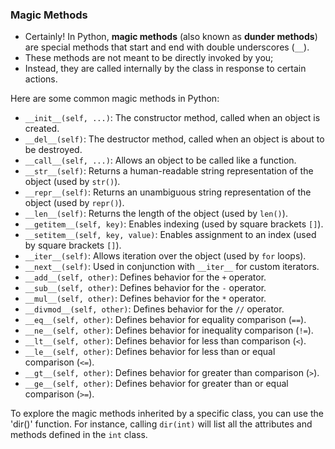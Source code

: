 ### Magic Methods
* Certainly! In Python, **magic methods** (also known as **dunder methods**) are special methods that start and end with double underscores (`__`).
* These methods are not meant to be directly invoked by you; 
* Instead, they are called internally by the class in response to certain actions. 

Here are some common magic methods in Python:

* `__init__(self, ...)`: The constructor method, called when an object is created.
* `__del__(self)`: The destructor method, called when an object is about to be destroyed.
* `__call__(self, ...)`: Allows an object to be called like a function.
* `__str__(self)`: Returns a human-readable string representation of the object (used by `str()`).
* `__repr__(self)`: Returns an unambiguous string representation of the object (used by `repr()`).
* `__len__(self)`: Returns the length of the object (used by `len()`).
* `__getitem__(self, key)`: Enables indexing (used by square brackets `[]`).
* `__setitem__(self, key, value)`: Enables assignment to an index (used by square brackets `[]`).
* `__iter__(self)`: Allows iteration over the object (used by `for` loops).
* `__next__(self)`: Used in conjunction with `__iter__` for custom iterators.
* `__add__(self, other)`: Defines behavior for the `+` operator.
* `__sub__(self, other)`: Defines behavior for the `-` operator.
* `__mul__(self, other)`: Defines behavior for the `*` operator.
* `__divmod__(self, other)`: Defines behavior for the `//` operator.
* `__eq__(self, other)`: Defines behavior for equality comparison (`==`).
* `__ne__(self, other)`: Defines behavior for inequality comparison (`!=`).
* `__lt__(self, other)`: Defines behavior for less than comparison (`<`).
* `__le__(self, other)`: Defines behavior for less than or equal comparison (`<=`).
* `__gt__(self, other)`: Defines behavior for greater than comparison (`>`).
* `__ge__(self, other)`: Defines behavior for greater than or equal comparison (`>=`).

To explore the magic methods inherited by a specific class, you can use the 'dir()' function.
For instance, calling `dir(int)` will list all the attributes and methods defined in the `int` class.
